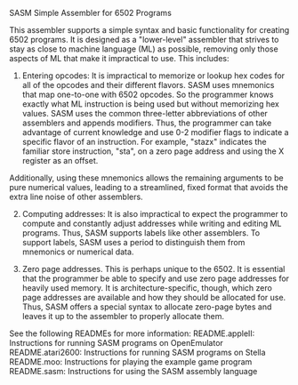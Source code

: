 SASM Simple Assembler for 6502 Programs

This assembler supports a simple syntax and basic functionality for creating 6502 programs. It is designed as a "lower-level" assembler that strives to stay as close to machine language (ML) as possible, removing only those aspects of ML that make it impractical to use. This includes:

1) Entering opcodes: It is impractical to memorize or lookup hex codes for all of the opcodes and their different flavors. SASM uses mnemonics that map one-to-one with 6502 opcodes. So the programmer knows exactly what ML instruction is being used but without memorizing hex values. SASM uses the common three-letter abbreviations of other assemblers and appends modifiers. Thus, the programmer can take advantage of current knowledge and use 0-2 modifier flags to indicate a specific flavor of an instruction. For example, "stazx" indicates the familiar store instruction, "sta", on a zero page address and using the X register as an offset.

Additionally, using these mnemonics allows the remaining arguments to be pure numerical values, leading to a streamlined, fixed format that avoids the extra line noise of other assemblers.

2) Computing addresses: It is also impractical to expect the programmer to compute and constantly adjust addresses while writing and editing ML programs. Thus, SASM supports labels like other assemblers. To support labels, SASM uses a period to distinguish them from mnemonics or numerical data.

3) Zero page addresses. This is perhaps unique to the 6502. It is essential that the programmer be able to specify and use zero page addresses for heavily used memory. It is architecture-specific, though, which zero page addresses are available and how they should be allocated for use. Thus, SASM offers a special syntax to allocate zero-page bytes and leaves it up to the assembler to properly allocate them.

See the following READMEs for more information:
README.appleII: Instructions for running SASM programs on OpenEmulator
README.atari2600: Instructions for running SASM programs on Stella
README.moo: Instructions for playing the example game program
README.sasm: Instructions for using the SASM assembly language
